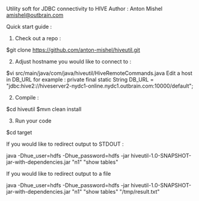 Utility soft for JDBC connectivity to HIVE
Author : Anton Mishel  amishel@outbrain.com


Quick start guide :

1. Check out a repo : 

$git clone https://github.com/anton-mishel/hiveutil.git


2. Adjust hostname you would like to connect to : 

$vi src/main/java/com/java/hiveutil/HiveRemoteCommands.java
Edit a host in DB_URL 
for example : 
private final static String DB_URL = "jdbc:hive2://hiveserver2-nydc1-online.nydc1.outbrain.com:10000/default";



2. Compile :

$cd hiveutil
$mvn clean install

3. Run your code

$cd target 

If you would like to redirect output to STDOUT :

java  -Dhue_user=hdfs -Dhue_password=hdfs -jar hiveutil-1.0-SNAPSHOT-jar-with-dependencies.jar  "n1" "show tables"

If you would like to redirect output to a file 

java  -Dhue_user=hdfs -Dhue_password=hdfs -jar hiveutil-1.0-SNAPSHOT-jar-with-dependencies.jar  "n1" "show tables" "/tmp/result.txt"



